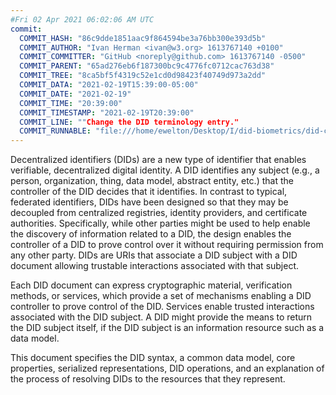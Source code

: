 ```yaml
---
#Fri 02 Apr 2021 06:02:06 AM UTC
commit:
  COMMIT_HASH: "86c9dde1851aac9f864594be3a76bb300e393d5b"
  COMMIT_AUTHOR: "Ivan Herman <ivan@w3.org> 1613767140 +0100"
  COMMIT_COMMITTER: "GitHub <noreply@github.com> 1613767140 -0500"
  COMMIT_PARENT: "65ad276eb6f187300bc9c4776fc0712cac763d38"
  COMMIT_TREE: "8ca5bf5f4319c52e1cd0d98423f40749d973a2dd"
  COMMIT_DATA: "2021-02-19T15:39:00-05:00"
  COMMIT_DATE: "2021-02-19"
  COMMIT_TIME: "20:39:00"
  COMMIT_TIMESTAMP: "2021-02-19T20:39:00"
  COMMIT_LINE: ""Change the DID terminology entry."
  COMMIT_RUNNABLE: "file:///home/ewelton/Desktop/I/did-biometrics/did-core-dataset/analysis/gitinfo/86c9dde1851aac9f864594be3a76bb300e393d5b/snapshot/index.html"
---
```


<section id="abstract">
<p>
<a>Decentralized identifiers</a> (DIDs) are a new type of identifier that
enables verifiable, decentralized digital identity. A <a>DID</a> identifies any
subject (e.g., a person, organization, thing, data model, abstract entity, etc.)
that the controller of the <a>DID</a> decides that it identifies. In contrast to
typical, federated identifiers, <a>DIDs</a> have been designed so that they may
be decoupled from centralized registries, identity providers, and certificate
authorities. Specifically, while other parties might be used to help enable the
discovery of information related to a <a>DID</a>, the design enables the
controller of a <a>DID</a> to prove control over it without requiring permission
from any other party. <a>DIDs</a> are <a>URIs</a> that associate a <a>DID
subject</a> with a <a>DID document</a> allowing trustable interactions
associated with that subject.
    </p>
<p>
Each <a>DID document</a> can express cryptographic material, <a>verification
methods</a>, or <a>services</a>, which provide a set of mechanisms enabling a
<a>DID controller</a> to prove control of the <a>DID</a>. <a>Services</a> enable
trusted interactions associated with the <a>DID subject</a>. A <a>DID</a> might
provide the means to return the <a>DID subject</a> itself, if the <a>DID
subject</a> is an information resource such as a data model.
    </p>
<p>
This document specifies the DID syntax, a common data model, core properties,
serialized representations, DID operations, and an explanation of the process
of resolving DIDs to the resources that they represent.
    </p>
</section>
